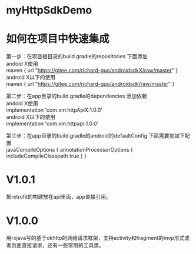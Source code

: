 # myHttpSdkDemo
# 如何在项目中快速集成
第一步：在项目根目录的build.gradle的repositories 下面添加    
andoid X使用          
    maven { url "https://gitee.com/richard-guo/androidsdkX/raw/master" }     
android X以下的使用         
    maven { url "https://gitee.com/richard-guo/androidsdk/raw/master" }   

第二步：在app目录的build.gradle的dependencies  添加依赖       
andoid X使用       
    implementation 'com.xm:httpApiX:1.0.0'    
android X以下的使用    
    implementation 'com.xm:httpapi:1.0.0'    

第三步：在app目录的build.gradle的android的defaultConfig 下面需要加如下配置      
 javaCompileOptions {
     annotationProcessorOptions {
          includeCompileClasspath true
      }
 }
 #
 # V1.0.1
  把retrofit的构建放在api里面，app直接引用。                     
 # V1.0.0
  用rxjava写的基于okhttp的网络请求框架，支持activity和fragment的mvp形式或者页面直接请求，还有一些常用的工具类。


